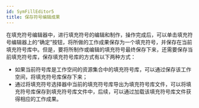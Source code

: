 ```yaml
---
id: SymFillEditor5
title: 保存符号编辑成果
---
```

在填充符号编辑器中，进行填充符号的编辑和制作，操作完成后，可以单击填充符号编辑器上的“确定”按钮，将所做的工作成果保存为一个填充符号，并保存在当前填充符号库中。但是，要将所制作或编辑的填充符号最终保存下来，还需要保存当前填充符号库，保存填充符号库的方式有以下两种方式：

* 如果当前符号库是工作空间的资源集合中的填充符号库，可以通过保存该工作空间，将填充符号库保存下来；
* 通过将填充符号选择器中当前的填充符号库导出为填充符号库文件，可以将填充符号库保存到填充符号库文件中，后续，可以通过加载该填充符号库文件获得相应的工作成果。

